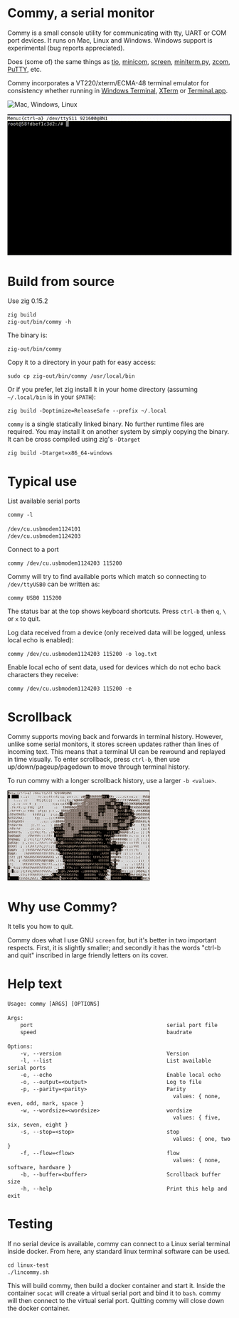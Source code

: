 # Commy, a serial monitor

Commy is a small console utility for communicating with tty, UART or COM port devices. It runs on Mac, Linux and Windows. Windows support is experimental (bug reports appreciated).

Does (some of) the same things as [tio](https://github.com/tio/tio), [minicom](https://en.wikipedia.org/wiki/Minicom), [screen](https://www.gnu.org/software/screen/), [miniterm.py](https://github.com/pyserial/pyserial/blob/master/serial/tools/miniterm.py), [zcom](https://github.com/ZigEmbeddedGroup/zcom), [PuTTY](https://www.putty.org/), etc.

Commy incorporates a VT220/xterm/ECMA-48 terminal emulator for consistency whether running in [Windows Terminal](https://github.com/microsoft/terminal), [XTerm](https://en.wikipedia.org/wiki/Xterm) or [Terminal.app](https://en.wikipedia.org/wiki/Terminal_(macOS)).

![Mac, Windows, Linux](https://github.com/ringtailsoftware/commy/actions/workflows/build.yml/badge.svg)

![](demo.gif)

# Build from source

Use zig 0.15.2

```shell
zig build
zig-out/bin/commy -h
```

The binary is:

```shell
zig-out/bin/commy
```

Copy it to a directory in your path for easy access:

```shell
sudo cp zig-out/bin/commy /usr/local/bin
```

Or if you prefer, let zig install it in your home directory (assuming `~/.local/bin` is in your `$PATH`):

```shell
zig build -Doptimize=ReleaseSafe --prefix ~/.local
```

`commy` is a single statically linked binary. No further runtime files are required.
You may install it on another system by simply copying the binary. It can be cross compiled using zig's `-Dtarget`

```shell
zig build -Dtarget=x86_64-windows
```

# Typical use

List available serial ports

```shell
commy -l

/dev/cu.usbmodem1124101
/dev/cu.usbmodem1124203
```

Connect to a port

```shell
commy /dev/cu.usbmodem1124203 115200
```

Commy will try to find available ports which match so connecting to `/dev/ttyUSB0` can be written as:

```shell
commy USB0 115200
```

The status bar at the top shows keyboard shortcuts. Press `ctrl-b` then `q`, `\` or `x` to quit.

Log data received from a device (only received data will be logged, unless local echo is enabled):

```shell
commy /dev/cu.usbmodem1124203 115200 -o log.txt
```

Enable local echo of sent data, used for devices which do not echo back characters they receive:

```shell
commy /dev/cu.usbmodem1124203 115200 -e
```

# Scrollback

Commy supports moving back and forwards in terminal history. However, unlike some serial monitors, it stores screen updates rather than lines of incoming text. This means that a terminal UI can be rewound and replayed in time visually. To enter scrollback, press `ctrl-b`, then use up/down/pageup/pagedown to move through terminal history.

To run commy with a longer scrollback history, use a larger `-b <value>`.

![](scrollback.gif)

# Why use Commy?

It tells you how to quit.

Commy does what I use GNU `screen` for, but it's better in two important respects. First, it is slightly smaller; and secondly it has the words "ctrl-b and quit" inscribed in large friendly letters on its cover.

# Help text

    Usage: commy [ARGS] [OPTIONS]

    Args:
        port                                          serial port file
        speed                                         baudrate

    Options:
        -v, --version                                 Version
        -l, --list                                    List available serial ports
        -e, --echo                                    Enable local echo
        -o, --output=<output>                         Log to file
        -p, --parity=<parity>                         Parity
                                                        values: { none, even, odd, mark, space }
        -w, --wordsize=<wordsize>                     wordsize
                                                        values: { five, six, seven, eight }
        -s, --stop=<stop>                             stop
                                                        values: { one, two }
        -f, --flow=<flow>                             flow
                                                        values: { none, software, hardware }
        -b, --buffer=<buffer>                         Scrollback buffer size
        -h, --help                                    Print this help and exit

# Testing

If no serial device is available, commy can connect to a Linux serial terminal inside docker. From here, any standard linux terminal software can be used.

```shell
cd linux-test
./lincommy.sh
```

This will build commy, then build a docker container and start it. Inside the container `socat` will create a virtual serial port and bind it to `bash`. commy will then connect to the virtual serial port. Quitting commy will close down the docker container.

